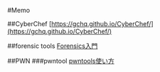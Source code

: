 #Memo

##CyberChef
[https://gchq.github.io/CyberChef/](https://gchq.github.io/CyberChef/)

##forensic tools
[Forensics入門](https://qiita.com/knqyf263/items/6ebf06e27be7c48aab2e)

##PWN
###pwntool
[pwntools使い方](https://hiziriai.hatenablog.com/entry/2017/09/18/124628) 